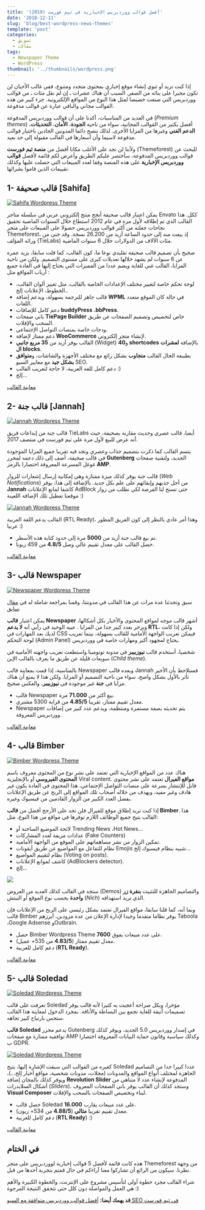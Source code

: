 ```yaml
---
title: 'أفضل قوالب ووردبريس الإخبارية في ثيم فورست (2019)'
date: '2018-12-11'
slug: 'blog/best-wordpress-news-themes'
template: 'post'
categories:
  - تسويق
  - مقالات
tags:
  - Newspaper Theme
  - WordPress
thumbnail: '../thumbnails/wordpress.png'
---
```


إذا كنت تريد أو تنوي إنشاء موقع إخباري بمحتوى متجدد ومتنوع، ففي غالب الأحيان لن تكون مجبرا على بنائه من الصفر. السبب أن هناك عشرات ـ إن لم نقل مئات ـ من قوالب ووردبريس التي صنعت خصيصا لمثل هذا النوع من المواقع الإلكترونية. جزء كبير من هذه القوالب مجاني والباقي عبارة عن قوالب مدفوعة.

في العديد من المناسبات، أكدنا على أن قوالب ووردبريس المدفوعة (_Premium themes_) أفضل بكثير من القوالب المجانية، سواء من ناحية **الجودة**، **الأمان**، **التحديثات**، **الدعم الفني** وغيرها من المزايا الأخرى. لذلك ننصح دائما المدونين الجادين باختيار قوالب مدفوعة لاسيما وأن أسعارها في الغالب مقبولة إلى حد بعيد.

ولأننا لن نجد على الأغلب مكانا أفضل من **منصة ثيم فورست** (Themeforest) للبحث عن قوالب ووردبريس المدفوعة، سأختصر عليكم الطريق وأعرض لكم قائمة لأفضل **قوالب ووردبريس الإخبارية** على هذه المنصة وفقا لعدد المبيعات التي حصلت عليها وكذلك تقييمات الذين قاموا بشرائها.

## 1- قالب صحيفة [Sahifa]

[![Sahifa Wordpress Theme](../images/sahifa-theme-1.jpg)](../images/sahifa-theme-1.jpg)

يمكن اعتبار قالب صحيفة أنجح منتج إلكتروني عربي في سلسلة متاجر Envato ككل. هذا القالب الذي تم إطلاقه لأول مرة في عام 2012 استطاع خلال السنوات الماضية تحقيق نجاحات جعلته من أكثر قوالب ووردبريس حصولا على المبيعات على متجر Themeforest، إذ بيعت منه إلى حدود الساعة أزيد من 26.200 نسخة. وقد جنى من ورائه المؤلف (TieLabs) مئات الآلاف من الدولارات خلال 6 سنوات الماضية.

صحيح بأن تصميم قالب صحيفة تقليدي نوعا ما، كون القالب، كما قلت سابقا، يزيد عمره عن 6 سنوات لم يشهد خلالها تعديلات كبرى على مستوى التصميم. ولكن من ناحية المزايا، القالب غني للغاية ويضم عددا من المميزات التي يحتاج إليها في العادة جميع أرباب المواقع مثل :

- لوحة تحكم خاصة لتغيير مختلف الإعدادات الخاصة بالقالب، مثل تغيير ألوان القالب، الخطوط، الإعلانات إلخ..
- قالب جاهز للترجمة بسهولة، ويدعم إضافة **WPML** في حالة كان الموقع متعدد اللغات.
- دعم كامل للإضافات **buddyPress** ،**bbPress**.
- باني صفحات **TiePage Builder** خاص لتخصيص وتصميم الصفحات عن طريق السحب والإفلات.
- ودجات خاصة بمنصات التواصل الإجتماعي.
- دعم ممتاز لإضافة **WooCommerce** لإنشاء متجر إلكتروني.
- القالب يوفر أزيد من **35 مربع جانبي** (Widget) و**40 shortcodes** بالإضافة **لعشرات ال blocks**.
- بطبيعة الحال القالب **متجاوب** بشكل رائع مع مختلف الأجهزة والشاشات، و**متوافق بشكل جيد** مع معايير السيو SEO.
- دعم كامل للغة العربية، لا حاجة لتعريب القالب :)
- إلخ...

[معاينة القالب](https://www.tutomena.com/go/sahifa-themeforest/)

## 2- قالب جنة [Jannah]

[![Jannah Wordpress Theme](../images/jannah-theme-2.jpg)](../images/jannah-theme-2.jpg)

قالب جنة من إبداعات فريق TieLabs أيضا، قالب عصري وحديث مقارنة بصحيفة، حيث أنه عرض للبيع لأول مرة على ثيم فورست في منتصف 2017.

يتسم القالب كما ذكرت بتصميم جذاب وعصري ونجد فيه تقريبا جميع المزايا الموجودة في قالب صحيفة، أضف إلى ذلك دعمه لمحرر **Gutenberg** الجديد، ولتقنية صفحات غوغل المسرعة المعروفة اختصارا بالرمز **AMP**.

قالب جنة يوفر كذلك ميزة ممتازة وهي إمكانية إرسال إشعارات للزوار (_Web Notifications_) من أجل جذبهم وإبقائهم على علم بكل جديد. بالإضافة إلى هذا، يوفر **Jannah** كاشفا لمانع الإعلانات AdBlock حتى تسنح لنا الفرصة لكي نطلب من زوار موقعنا تعطيل تلك الإضافة اللعينة :)

[![Jannah Wordpress Theme](../images/jannah-theme-1.jpg)](../images/jannah-theme-1.jpg)

القالب يدعم اللغة العربية (RTL Ready)، وهذا أمر عادي بالنظر إلى كون الفريق المطور عربيا :)

- تم بيع قالب جنة أزيد من **5000** مرة إلى حدود كتابة هذه الأسطر.
- حصل القالب على معدل تقييم عالي وصل **4.8/5** من 459 زبونا.

[معاينة القالب](https://www.tutomena.com/go/jannah-themeforest/)

## 3- قالب Newspaper

[![Newspaper Wordpress Theme](../images/newspaper-theme-1.jpg)](../images/newspaper-theme-1.jpg)

سبق وتحدثنا عدة مرات عن هذا القالب في مدونتنا، وقمنا بمراجعة شاملة له في [مقال سابق](https://www.tutomena.com/blog/newspaper-wordpress-theme-review/).

يمكن اعتبار **قالب Newspaper** أشهر قالب موجه لمواقع المحتوى والأخبار بكل أشكالها، ويزخر بعدد كبير جدا من المزايا . عيبه الوحيد في رأيي أنه **لا يدعم RTL**، ولكن إذا كانت لديك بعد المهارات في CSS فيمكن تعريب الواجهة الأمامية للقالب بسهولة، بينما تعريب لوحة التحكم (Admin Panel) يحتاج لمجهود أكبر ومهارات خاصة في ووردبريس.

شخصيا، أستخدم قالب **نيوزبيبر** في مدونة توتومينا واستطعت تعريب واجهته الأمامية في سويعات قليلة عن طريق ما يعرف بالقالب الإبن (_Child theme_).

بالمناسبة، إذا قمت بمعاينة قالب Newspaper وبعده قالب Jannah فستلاحظ بأن الأخير تأثر بالأول بشكل واضح، سواء من ناحية التصميم أو المزايا. ولكن هذا لا يمنع أن هناك مزايا في **جنة** غير موجودة في **نيوزبيبر**، والعكس صحيح.

- قالب Newspaper بيع أكثر من **71.000** مرة.
- معدل تقييم ممتاز، تقريبا **4.85/5** من قرابة 5300 مشتري.
- Newspaper يتم تحديثه بصفة مستمرة ومنتظمة، ويدعم عدد كبير من إضافات ووردبريس المعروفة.

[معاينة القالب](https://www.tutomena.com/go/newspaper-themeforest/)

## 4- قالب Bimber

[![Bimber Wordpress Theme](../images/bimber-theme-1.png)](../images/bimber-theme-1.png)

هناك عدد من المواقع الإخبارية التي تعتمد على نشر نوع من المحتوى معروف باسم **المحتوى الفيروسي** أو بالإنجليزية Viral content. **مواقع الفيرال** تعتمد على نشر محتوى قابل للإنتشار بسرعة على منصات التواصل الإجتماعي، هذا المحتوى في العادة يكون غير هادف وغير مفيد، ويهدف من خلاله أصحاب تلك المواقع إلى الربح عن طريق الإعلانات بفضل العدد الكبير من الزوار القادمين من فيسبوك وغيره.

إذا كنت تريد إطلاق موقع للفيرال فلن تجد على الأرجح أفضل من **قالب Bimber**. هذا القالب يتيح جميع الوظائف اللازم توفرها في مواقع من هذا النوع، مثل:

- لائحة الموضيع الساخنة أو Trending News ،Hot News...
- عدادات مزيفة لعدد المشاركات (Fake Counters)
- تمكين الزوار من نشر مساهماتهم على الموقع من الواجهة الأمامية.
- نظام للتفاعل مع المواضيع عن طريق أيقونات Emojis شبيه بنظام فيسبوك إلخ...
- نظام لتقييم المواضيع (Voting on posts).
- كاشف لموانع الإعلانات (AdBlockers detector).
- إلخ...

[![](../images/bimber-theme-2.png)](../images/bimber-theme-2.png)

ستجد في القالب كذلك العديد من العروض (Demos) والتصاميم الجاهزة للتثبيت **بنقرة زر واحدة** بحسب نوع الموقع أو النيتش (_Nich_) الذي تريد استهدافه.

وبما أنه، كما قلنا سابقا، مواقع الفيرال تعتمد بشكل رئيسي على الربح من الإعلانات فإن قالب Bimber يوفر نظاما متقدما وجيدا لإدارة الإعلان من عدة مزودين، أبرزهم Taboola ،Google Adsense وOutbrain.

- حصل Bimber Wordpress Theme على عدد مبيعات يفوق **7600**.
- معدل تقييم ممتاز (**4.83/5** من 535+ عميل).
- دعم كامل للعربية (**RTL Ready**).

[معاينة القالب](https://www.tutomena.com/go/bimber-themeforest/)

## 5- قالب Soledad

[![Soledad Wordpress Theme](../images/soledad-theme-1.jpg)](../images/soledad-theme-1.jpg)

تعرفت على قالب Soledad مؤخرا، وبكل صراحة أعجبت به كثيرا لأنه قالب يوفر تصميمات أنيقة للغاية تجمع بين البساطة والأناقة. بمجرد الدخول لمعاينة هذا القالب ستحس بارتياح كبير تجاهه.

**قالب Soledad** يدعم محرر Gutenberg في إصدار ووردبريس 5.0 الجديد، ويوفر كذلك توافقية ممتازة مع صفحات AMP وكذلك سياسية وقانون حماية البيانات المعروفة اختصارا ب GDPR.

[![Soledad Wordpress Theme](../images/soledad-theme-2.jpg)](../images/soledad-theme-2.jpg)

كغيره من القوالب التي سبقت الإشارة إليها، يتيح Soledad عددا كبيرا جدا من التصاميم الجاهزة لمختلف أنواع المواقع والمدونات (مجلات، مدونات شخصية، مواقع أخبار إلخ...)، ويوفر كذلك بالمجان إضافة **Revolution Slider** المدفوعة لإنشاء عدد لا متناهي من أشكال السلايدرات (_Sliders_). وستجد كذلك أن القالب يوفر باني الصفحات المعروف **Visual Composer** لبناء وتخصيص الصفحات بالسحب والإفلات.

- حصل قالب Soledad على عدد مبيعات يقارب **16.000**.
- معدل تقييم تقريبا **مثالي** (**4.88/5** من 534+ زبون).
- دعم كامل للعربية (**RTL Ready**) :)

[معاينة القالب](https://www.tutomena.com/go/soledad-themeforest/)

## في الختام

هذه كانت قائمة لأفضل 5 قوالب إخبارية لووردبريس على متجر Themeforest من وجهة نظرنا. سيكون من الرائع أن تشاركوا معنا آراءكم في حال قمتم بتجربة أحدها من قبل.

شراء القالب مجرد خطوة أولى لتأسيس مشروع على الإنترنت، والخطوة الكبيرة والأهم هي العمل والمواصلة دون كلل حتى تتحقق النتيجة المرجوة :)

**قد يهمك أيضا:** [أفضل قوالب ووردبريس متوافقة مع السيو SEO في ثيم فورست](https://www.tutomena.com/web-development/wordpess-seo-friendly-themes-themforest/)
